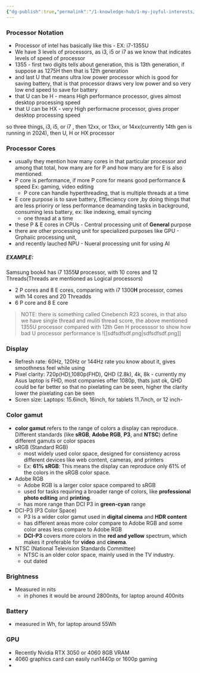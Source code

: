 ```yaml
---
{"dg-publish":true,"permalink":"/1-knowledge-hub/1-my-joyful-interests/tech/tech-specifications/","noteIcon":""}
---
```


### Processor Notation
- Processor of intel has basically like this
				- EX: i7-1355U
- We have 3 levels of processors, as i3, i5 or i7 as we know that indicates levels of speed of processor
- 1355 - first two digits tells about generation, this is 13th generation, if suppose as 1275H then that is 12th generation
- and last U that means ultra low power processor which is good for saving battery, that is that processor draws very low power and so very low end speed to save for battery
- that U can be H - means High performance processor, gives almost desktop processing speed
- that U can be HX - very High performacne processor, gives proper desktop processing speed

so three things, i3, i5, or i7 , 
then 12xx, or 13xx, or 14xx(currently 14th gen is running in 2024), 
then U, H or HX processor

### Processor Cores
- usually they mention how many cores in that particular processor and among that total, how many are for P and how many are for E is also mentioned.
- P core is performance, if more P core for means good performance & speed Ex: gaming, video editing
	- P core can handle hyperthreading, that is multiple threads at a time
- E core purpose is to save battery, Effieciency core ,by doing things that are less prioriry or less performance deamanding tasks in background, consuming less battery, ex: like indexing, email syncing
	- one thread at a time
- these P & E cores in CPUs - Central processing unit of **General** purpose
- there are other processing unit for specialized purposes like GPU - Grphaiic processing unit, 
- and recently lauched NPU - Nueral processing unit for using AI
##### EXAMPLE: 
Samsung book4 has i7 1355**U** processor, with 10 cores and 12 Threads(Threads are mentioned as Logical processors)
- 2 P cores and 8 E cores, 
comparing with i7 1300**H** processor, comes with 14 cores and 20 Threadds
- 6 P core and 8 E core
> NOTE: 
> 	there is something called Cinebench R23 scores, in that also we have single thread and muliti thread score,
> 	the above mentioned 1355U processor compared with 12th Gen H processsor to show how bad U processor performance is
> 	![[sdfsdfsdf.png\|sdfsdfsdf.png]]

### Display
- Refresh rate: 60Hz, 120Hz or 144Hz rate you know about it, gives smoothness feel while using 
- Pixel clarity: 720p(HD),1080p(FHD), QHD (2.8k), 4k, 8k - currently my Asus laptop is FHD, most companies offer 1080p, thats just ok, QHD could be far better so that no pixelating can be seen, higher the clarity lower the pixelating can be seen
- Scren size: Laptops: 15.6inch, 16inch, for tablets 11.7inch, or 12 inch- 
### Color gamut
- **color gamut** refers to the range of colors a display can reproduce. Different standards (like **sRGB**, **Adobe RGB**, **P3**, and **NTSC**) define different gamuts or color spaces
- sRGB (Standard RGB)
	- most widely used color space, designed for consistency across different devices like web content, cameras, and printers
	- Ex: **61% sRGB**: This means the display can reproduce only 61% of the colors in the sRGB color space.
- Adobe RGB
	- Adobe RGB is a larger color space compared to sRGB
	- used for tasks requiring a broader range of colors, like **professional photo editing** and **printing**.
	- has more range than DCI P3 in **green-cyan** range
- DCI-P3 (P3 Color Space)
	- P3 is a wider color gamut used in **digital cinema** and **HDR content**
	- has different areas more color compare to Adobe RGB and some color areas less compare to Adobe RGB
	- **DCI-P3** covers more colors in the **red and yellow** spectrum, which makes it preferable for **video** and **cinema**.
- NTSC (National Television Standards Committee)
	- NTSC is an older color space, mainly used in the TV industry.
	- out dated
### Brightness 
- Measured in nits
	- in phones it would be around 2800nits, for laptop around 400nits
### Battery
- measured in Wh, for laptop around 55Wh

### GPU 
- Recently Nvidia RTX 3050 or 4060 8GB VRAM
- 4060 graphics card can easily run1440p or 1600p gaming
-  